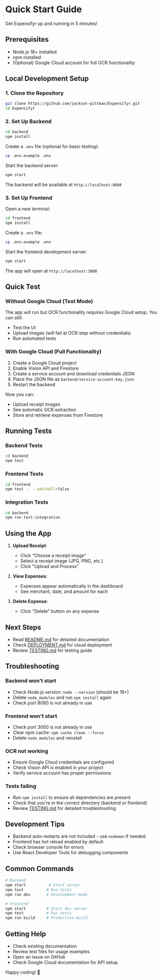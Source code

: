 # Quick Start Guide

Get Expensifyr up and running in 5 minutes!

## Prerequisites

- Node.js 18+ installed
- npm installed
- (Optional) Google Cloud account for full OCR functionality

## Local Development Setup

### 1. Clone the Repository

```bash
git clone https://github.com/jackson-pittman/Expensifyr.git
cd Expensifyr
```

### 2. Set Up Backend

```bash
cd backend
npm install
```

Create a `.env` file (optional for basic testing):
```bash
cp .env.example .env
```

Start the backend server:
```bash
npm start
```

The backend will be available at `http://localhost:8080`

### 3. Set Up Frontend

Open a new terminal:

```bash
cd frontend
npm install
```

Create a `.env` file:
```bash
cp .env.example .env
```

Start the frontend development server:
```bash
npm start
```

The app will open at `http://localhost:3000`

## Quick Test

### Without Google Cloud (Test Mode)

The app will run but OCR functionality requires Google Cloud setup. You can still:
- Test the UI
- Upload images (will fail at OCR step without credentials)
- Run automated tests

### With Google Cloud (Full Functionality)

1. Create a Google Cloud project
2. Enable Vision API and Firestore
3. Create a service account and download credentials JSON
4. Place the JSON file as `backend/service-account-key.json`
5. Restart the backend

Now you can:
- Upload receipt images
- See automatic OCR extraction
- Store and retrieve expenses from Firestore

## Running Tests

### Backend Tests
```bash
cd backend
npm test
```

### Frontend Tests
```bash
cd frontend
npm test -- --watchAll=false
```

### Integration Tests
```bash
cd backend
npm run test:integration
```

## Using the App

1. **Upload Receipt**:
   - Click "Choose a receipt image"
   - Select a receipt image (JPG, PNG, etc.)
   - Click "Upload and Process"

2. **View Expenses**:
   - Expenses appear automatically in the dashboard
   - See merchant, date, and amount for each

3. **Delete Expense**:
   - Click "Delete" button on any expense

## Next Steps

- Read [README.md](README.md) for detailed documentation
- Check [DEPLOYMENT.md](DEPLOYMENT.md) for cloud deployment
- Review [TESTING.md](TESTING.md) for testing guide

## Troubleshooting

### Backend won't start
- Check Node.js version: `node --version` (should be 18+)
- Delete `node_modules` and run `npm install` again
- Check port 8080 is not already in use

### Frontend won't start
- Check port 3000 is not already in use
- Clear npm cache: `npm cache clean --force`
- Delete `node_modules` and reinstall

### OCR not working
- Ensure Google Cloud credentials are configured
- Check Vision API is enabled in your project
- Verify service account has proper permissions

### Tests failing
- Run `npm install` to ensure all dependencies are present
- Check that you're in the correct directory (backend or frontend)
- Review [TESTING.md](TESTING.md) for detailed troubleshooting

## Development Tips

- Backend auto-restarts are not included - use `nodemon` if needed
- Frontend has hot reload enabled by default
- Check browser console for errors
- Use React Developer Tools for debugging components

## Common Commands

```bash
# Backend
npm start          # Start server
npm test          # Run tests
npm run dev       # Development mode

# Frontend  
npm start         # Start dev server
npm test          # Run tests
npm run build     # Production build
```

## Getting Help

- Check existing documentation
- Review test files for usage examples
- Open an issue on GitHub
- Check Google Cloud documentation for API setup

Happy coding! 🚀
